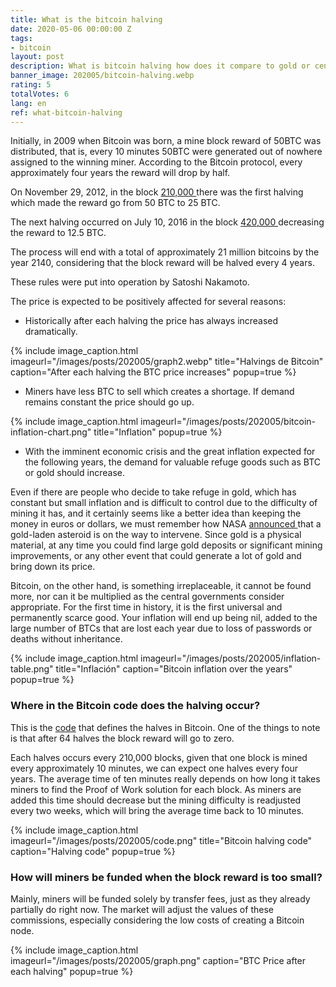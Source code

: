 ```yaml
---
title: What is the bitcoin halving
date: 2020-05-06 00:00:00 Z
tags:
- bitcoin
layout: post
description: What is bitcoin halving how does it compare to gold or central banks
banner_image: 202005/bitcoin-halving.webp
rating: 5
totalVotes: 6
lang: en
ref: what-bitcoin-halving
---
```


Initially, in 2009 when Bitcoin was born, a mine block reward of 50BTC was distributed, that is, every 10 minutes 50BTC were generated out of nowhere assigned to the winning miner. According to the Bitcoin protocol, every approximately four years the reward will drop by half.

<!--more-->

On November 29, 2012, in the block <a rel="nofollow" href="https://www.blockchain.com/btc/block/000000000000048b95347e83192f69cf0366076336c639f9b7228e9ba171342e"> 210,000 </a> there was the first halving which made the reward go from 50 BTC to 25 BTC.

The next halving occurred on July 10, 2016 in the block <a rel="nofollow" href="https://www.blockchain.com/btc/block/000000000000000002cce816c0ab2c5c269cb081896b7dcb34b8422d6b74ffa1"> 420,000 </a> decreasing the reward to 12.5 BTC.

The process will end with a total of approximately 21 million bitcoins by the year 2140, considering that the block reward will be halved every 4 years.

These rules were put into operation by Satoshi Nakamoto.

The price is expected to be positively affected for several reasons:

- Historically after each halving the price has always increased dramatically.

{% include image_caption.html imageurl="/images/posts/202005/graph2.webp" title="Halvings de Bitcoin" caption="After each halving the BTC price increases" popup=true %}

- Miners have less BTC to sell which creates a shortage. If demand remains constant the price should go up.

{% include image_caption.html imageurl="/images/posts/202005/bitcoin-inflation-chart.png" title="Inflation" popup=true %}

- With the imminent economic crisis and the great inflation expected for the following years, the demand for valuable refuge goods such as BTC or gold should increase.

Even if there are people who decide to take refuge in gold, which has constant but small inflation and is difficult to control due to the difficulty of mining it has, and it certainly seems like a better idea than keeping the money in euros or dollars, we must remember how NASA <a rel = "nofollow" href = "https://www.foxnews.com/science/nasa-headed-towards-giant-golden-asteroid-that-could-make-everyone-on-earth-a-billionaire" > announced </a> that a gold-laden asteroid is on the way to intervene. Since gold is a physical material, at any time you could find large gold deposits or significant mining improvements, or any other event that could generate a lot of gold and bring down its price.

Bitcoin, on the other hand, is something irreplaceable, it cannot be found more, nor can it be multiplied as the central governments consider appropriate. For the first time in history, it is the first universal and permanently scarce good. Your inflation will end up being nil, added to the large number of BTCs that are lost each year due to loss of passwords or deaths without inheritance.


{% include image_caption.html imageurl="/images/posts/202005/inflation-table.png" title="Inflación" caption="Bitcoin inflation over the years" popup=true %}

### Where in the Bitcoin code does the halving occur?

This is the <a rel="nofollow" href="https://github.com/bitcoin/bitcoin/blob/master/src/validation.cpp">code</a> that defines the halves in Bitcoin. One of the things to note is that after 64 halves the block reward will go to zero.

Each halves occurs every 210,000 blocks, given that one block is mined every approximately 10 minutes, we can expect one halves every four years. The average time of ten minutes really depends on how long it takes miners to find the Proof of Work solution for each block. As miners are added this time should decrease but the mining difficulty is readjusted every two weeks, which will bring the average time back to 10 minutes.

{% include image_caption.html imageurl="/images/posts/202005/code.png" title="Bitcoin halving code" caption="Halving code" popup=true %}

### How will miners be funded when the block reward is too small?

Mainly, miners will be funded solely by transfer fees, just as they already partially do right now. The market will adjust the values ​​of these commissions, especially considering the low costs of creating a Bitcoin node.

{% include image_caption.html imageurl="/images/posts/202005/graph.png" caption="BTC Price after each halving"  popup=true %}


